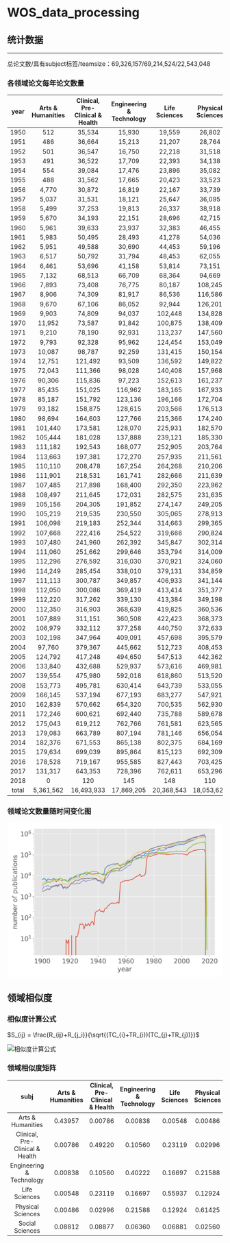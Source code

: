 # WOS_data_processing

## 统计数据
------
总论文数/具有subject标签/teamsize：69,326,157/69,214,524/22,543,048


### 各领域论文每年论文数量

|year|Arts & Humanities|Clinical, Pre-Clinical & Health|Engineering & Technology|Life Sciences|Physical Sciences|Social Sciences|
|:---:|:---:|:---:|:---:|:---:|:---:|:---:|
|1950|512|35,534|15,930|19,559|26,802|17,648|
|1951|486|36,664|15,213|21,207|28,764|18,293|
|1952|501|36,547|16,750|22,218|31,518|18,557|
|1953|491|36,522|17,709|22,393|34,138|17,234|
|1954|554|39,084|17,476|23,896|35,082|17,709|
|1955|488|31,562|17,665|20,423|33,523|16,660|
|1956|4,770|30,872|16,819|22,167|33,739|29,649|
|1957|5,037|31,531|18,121|25,647|36,095|32,476|
|1958|5,499|37,253|19,813|26,337|38,918|34,543|
|1959|5,670|34,193|22,151|28,696|42,715|35,114|
|1960|5,961|39,633|23,937|32,383|46,455|37,545|
|1961|5,983|50,495|28,493|41,278|54,036|37,769|
|1962|5,951|49,588|30,690|44,453|59,196|40,776|
|1963|6,517|50,792|31,794|48,453|62,055|42,668|
|1964|6,461|53,696|41,158|53,814|73,151|44,971|
|1965|7,132|68,513|66,709|68,364|94,669|52,244|
|1966|7,893|73,408|76,775|80,187|108,245|58,207|
|1967|8,906|74,309|81,917|86,536|116,586|61,950|
|1968|9,670|67,106|86,052|92,944|126,201|62,859|
|1969|9,903|74,809|94,037|102,448|134,828|67,348|
|1970|11,952|73,587|91,842|100,875|138,409|77,130|
|1971|9,210|78,190|92,931|113,237|147,560|70,496|
|1972|9,793|92,328|95,962|124,454|153,049|69,443|
|1973|10,087|98,787|92,259|131,415|150,154|71,800|
|1974|12,751|121,492|93,509|136,592|149,822|84,078|
|1975|72,043|111,366|98,028|140,408|157,968|96,187|
|1976|90,306|115,836|97,223|152,613|161,237|101,716|
|1977|85,435|151,025|116,962|183,165|167,933|108,213|
|1978|85,187|151,792|123,136|196,166|172,704|111,172|
|1979|93,182|158,875|128,615|203,566|176,513|109,647|
|1980|98,694|164,603|127,766|215,366|174,240|119,825|
|1981|101,440|173,581|128,070|225,931|182,570|119,688|
|1982|105,444|181,028|137,888|239,121|185,330|126,188|
|1983|111,182|192,543|168,077|252,905|203,764|128,365|
|1984|113,663|197,381|172,270|257,935|211,561|125,817|
|1985|110,110|208,478|167,254|264,268|210,206|126,477|
|1986|111,901|218,531|161,741|282,666|211,639|126,184|
|1987|107,485|217,898|168,400|292,350|223,962|126,376|
|1988|108,497|211,645|172,031|282,575|231,635|127,770|
|1989|105,156|204,305|191,852|274,147|249,205|120,831|
|1990|105,219|219,535|230,550|305,065|278,913|130,295|
|1991|106,098|219,183|252,344|314,663|299,365|136,749|
|1992|107,668|222,416|254,522|319,666|290,824|142,117|
|1993|107,480|241,960|262,392|345,847|302,314|135,762|
|1994|111,060|251,662|299,646|353,794|314,009|139,641|
|1995|112,296|276,592|316,030|370,921|324,060|143,010|
|1996|114,249|285,454|338,010|379,131|334,859|152,607|
|1997|111,113|300,787|349,857|406,933|341,144|150,842|
|1998|112,050|300,086|369,419|413,414|351,377|148,251|
|1999|112,220|317,262|339,130|413,384|349,198|145,188|
|2000|112,350|316,903|368,639|419,825|360,536|152,656|
|2001|107,889|311,151|360,508|422,423|368,373|140,095|
|2002|106,979|332,112|377,258|440,750|372,633|141,589|
|2003|102,198|347,964|409,091|457,698|395,579|149,896|
|2004|97,760|379,367|445,662|512,723|408,453|162,718|
|2005|124,792|417,248|494,650|547,513|442,362|208,359|
|2006|133,840|432,688|529,937|573,616|469,981|225,149|
|2007|139,554|475,980|592,018|618,860|513,520|252,085|
|2008|153,773|495,781|630,414|643,739|533,055|302,188|
|2009|166,145|537,194|677,193|683,277|547,921|314,454|
|2010|162,839|570,662|654,320|700,535|562,930|331,634|
|2011|172,246|600,621|692,440|735,788|589,678|358,616|
|2012|175,043|619,212|762,766|761,581|623,565|364,443|
|2013|179,083|663,789|807,194|781,146|656,054|375,600|
|2014|182,376|671,553|865,138|802,375|684,169|385,303|
|2015|179,634|699,039|895,864|815,123|692,309|394,228|
|2016|178,528|719,167|955,585|827,443|703,425|417,489|
|2017|131,317|643,353|728,396|762,611|653,296|322,965|
|2018|0|120|145|148|110|3|
|total|5,361,562|16,493,933|17,869,205|20,368,543|18,053,623|9,814,173|

### 领域论文数量随时间变化图

![领域论文数量变化曲线](fig/subj_year_num.png)


## 领域相似度

### 相似度计算公式

$S_{ij} = \frac{R_{ij}+R_{j_i}}{\sqrt{(TC_{i}+TR_{i})(TC_{j}+TR_{j})}}$

![相似度计算公式](http://latex.codecogs.com/gif.latex?S_{ij}=\frac{R_{ij}+R_{j_i}}{\sqrt{(TC_{i}+TR_{i})(TC_{j}+TR_{j})}})

### 领域相似度矩阵
|subj|Arts & Humanities|Clinical, Pre-Clinical & Health|Engineering & Technology|Life Sciences|Physical Sciences|Social Sciences|
|:---:|:---:|:---:|:---:|:---:|:---:|:---:|
|Arts & Humanities|0.43957|0.00786|0.00838|0.00548|0.00486|0.08812|
|Clinical, Pre-Clinical & Health|0.00786|0.49220|0.10560|0.23119|0.02996|0.08877|
|Engineering & Technology|0.00838|0.10560|0.40222|0.16697|0.21588|0.06360|
|Life Sciences|0.00548|0.23119|0.16697|0.55937|0.12924|0.06881|
|Physical Sciences|0.00486|0.02996|0.21588|0.12924|0.61425|0.02560|
|Social Sciences|0.08812|0.08877|0.06360|0.06881|0.02560|0.50933|





